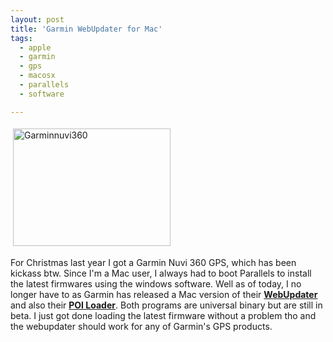 ```yaml
---
layout: post
title: 'Garmin WebUpdater for Mac'
tags:
  - apple
  - garmin
  - gps
  - macosx
  - parallels
  - software

---
```


<img src="http://www.the8thsign.com/wp-content/uploads/2007/04/garminnuvi360.jpg" alt="Garminnuvi360" border="0" height="188" hspace="4" vspace="4" width="252" /><span style="font-size: 0pt"></span>

For Christmas last year I got a Garmin Nuvi 360 GPS, which has been kickass btw. Since I'm a Mac user, I always had to boot Parallels to install the latest firmwares using the windows software. Well as of today, I no longer have to as Garmin has released a Mac version of their <strong><a href="http://www.garmin.com/support/download_details.jsp?id=3499">WebUpdater </a></strong>and also their <strong><a href="http://www.garmin.com/support/download_details.jsp?id=3498">POI Loader</a></strong>. Both programs are universal binary but are still in beta.  I just got done loading the latest firmware without a problem tho and the webupdater should work for any of Garmin's GPS products.

<!-- technorati tags start -->
<!-- technorati tags end -->
